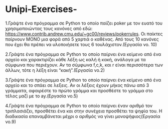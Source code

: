 # Unipi-Exercises-

1.Γράψτε ένα πρόγραμμα σε Python το οποίο παίζει poker με τον ευατό του χρησιμοποιώντας τους κανόνες από εδώ: https://www.contrib.andrew.cmu.edu/~gc00/reviews/pokerrules. Οι παίκτες παίρνουν ΜΟΝΟ μια φορά από 5 χαρτιά ο καθένας. Από τους 10 κανόνες που έχει θα πρέπει να υλοποιήσετε τους 6 τουλάχιστον.(Εργασία νο. 10)

2.Γράψτε ένα πρόγραμμα σε Python το οποίο παίρνει ένα κείμενο από ένα αρχείο και χαρακτιρίζει κάθε λέξη ως καλή ή κακή, ανάλογα με τα σύμφωνα που περιέχουν. Αν τα σύμφωνα f,c,k, και r είναι περισσότερα των άλλων, τότε η λέξη είναι “κακή”.(Εργασία νο.2)

3.Γράψτε ένα πρόγραμμα σε Python το οποίο παίρνει ένα κείμενο από ένα αρχείο και το σπάει σε λεξεις. Αν οι λέξεις έχουν μήκος πάνω από 3 γράμματα, αφαιρέστε το πρώτο γράμμα και προσθέστε το γράμμα στο τέλος μαζί με το ay.(Εργασία νο.5)

4.Γράψτε ένα πρόγραμμα σε Python το οποίο παίρνει έναν αριθμό τον τριπλασιάζει, προσθέτει ένα και στην συνέχεια προσθέτει τα ψηφία του. Η διαδικασία επαναμβάνεται μέχρι ο αριθμός να γίνει μονοψήφιος(Εργασία νο.9)
